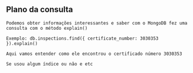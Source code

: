 ## Plano da consulta

```
Podemos obter informações interessantes e saber com o MongoDB fez uma consulta com o método explain()
```

```
Exemplo: db.inspections.find({ certificate_number: 3030353 }).explain()
```

```
Aqui vamos entender como ele encontrou o certificado número 3030353
```

```
Se usou algum índice ou não e etc
```
